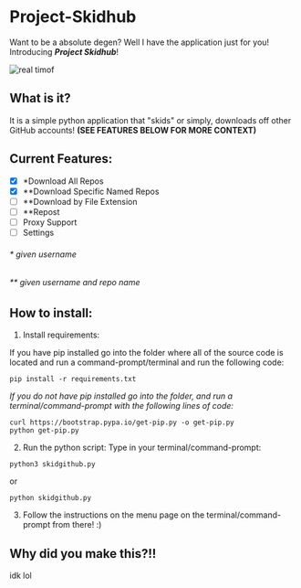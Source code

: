 # Project-Skidhub
Want to be a absolute degen? Well I have the application just for you! Introducing **_Project Skidhub_**!

![real timof](https://github.com/livxy/Project-Skidhub/blob/main/real.gif)

## What is it?
It is a simple python application that "skids" or simply, downloads off other GitHub accounts! **(SEE FEATURES BELOW FOR MORE CONTEXT)**



## Current Features:
- [x] *Download All Repos
- [x] **Download Specific Named Repos
- [ ] **Download by File Extension
- [ ] **Repost
- [ ] Proxy Support
- [ ] Settings

###### * given username
###### ** given username and repo name


## How to install: 
1. Install requirements:

  If you have pip installed go into the folder where all of the source code is located and run a command-prompt/terminal and run the following code:
  
  ```console
  pip install -r requirements.txt
  ```
  *If you do not have pip installed go into the folder, and run a terminal/command-prompt with the following lines of code:*
  
  ```console
  curl https://bootstrap.pypa.io/get-pip.py -o get-pip.py
  python get-pip.py
  ```
2. Run the python script:
  Type in your terminal/command-prompt:
  ```console
  python3 skidgithub.py
  ```
  or 
  ```console
  python skidgithub.py
  ```

3. Follow the instructions on the menu page on the terminal/command-prompt from there! :)
## Why did you make this?!!
idk lol

